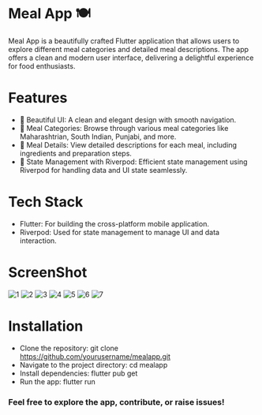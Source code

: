 # Meal App 🍽️
Meal App is a beautifully crafted Flutter application that allows users to explore different meal categories and detailed meal descriptions. The app offers a clean and modern user interface, delivering a delightful experience for food enthusiasts.

# Features
- 📱 Beautiful UI: A clean and elegant design with smooth navigation.
- 🍛 Meal Categories: Browse through various meal categories like Maharashtrian, South Indian, Punjabi, and more.
- 📖 Meal Details: View detailed descriptions for each meal, including ingredients and preparation steps.
- 🎯 State Management with Riverpod: Efficient state management using Riverpod for handling data and UI state seamlessly.

# Tech Stack
- Flutter: For building the cross-platform mobile application.
- Riverpod: Used for state management to manage UI and data interaction.

# ScreenShot
![1](https://github.com/user-attachments/assets/23216132-15d9-4d33-9afa-ea660cdea1ca)
![2](https://github.com/user-attachments/assets/89ec1fcf-6271-48d2-acfc-fba195cb09ec)
![3](https://github.com/user-attachments/assets/0e405f8e-32c5-4e9c-8ba9-6a9ee5bebc03)
![4](https://github.com/user-attachments/assets/33da61c3-f8c8-498d-b55e-97cd56bce55a)
![5](https://github.com/user-attachments/assets/d53d8fc8-5218-490c-8353-7c3f7287e070)
![6](https://github.com/user-attachments/assets/037affa5-d592-4c85-be5f-0bcb26539224)
![7](https://github.com/user-attachments/assets/9a7bf6b5-5a9b-4e09-95fb-3daf7ee112e2)

# Installation
- Clone the repository: git clone https://github.com/yourusername/mealapp.git
- Navigate to the project directory: cd mealapp
- Install dependencies: flutter pub get
- Run the app: flutter run

### Feel free to explore the app, contribute, or raise issues!

